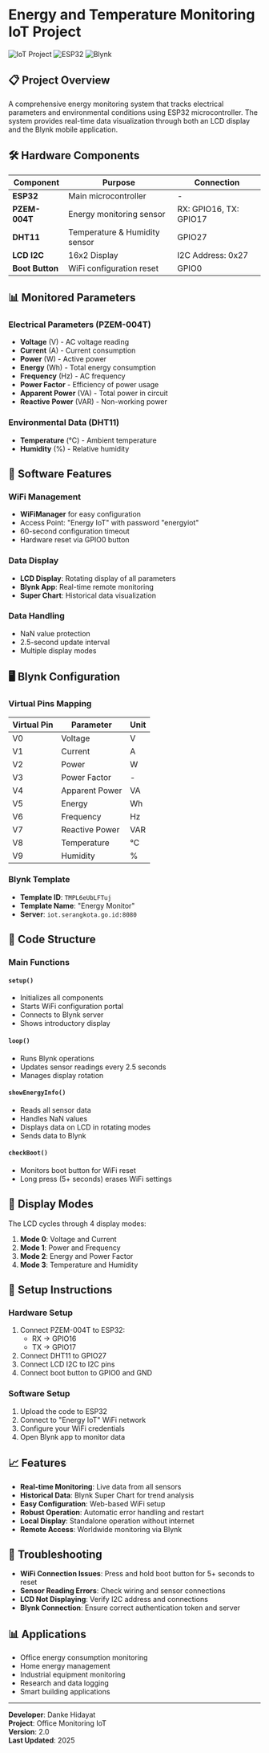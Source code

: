 # Energy and Temperature Monitoring IoT Project

![IoT Project](https://img.shields.io/badge/Project-Energy%20Monitoring-blue)
![ESP32](https://img.shields.io/badge/Microcontroller-ESP32-green)
![Blynk](https://img.shields.io/badge/Platform-Blynk-yellow)

## 📋 Project Overview

A comprehensive energy monitoring system that tracks electrical parameters and environmental conditions using ESP32 microcontroller. The system provides real-time data visualization through both an LCD display and the Blynk mobile application.

## 🛠 Hardware Components

| Component | Purpose | Connection |
|-----------|---------|------------|
| **ESP32** | Main microcontroller | - |
| **PZEM-004T** | Energy monitoring sensor | RX: GPIO16, TX: GPIO17 |
| **DHT11** | Temperature & Humidity sensor | GPIO27 |
| **LCD I2C** | 16x2 Display | I2C Address: 0x27 |
| **Boot Button** | WiFi configuration reset | GPIO0 |

## 📊 Monitored Parameters

### Electrical Parameters (PZEM-004T)
- **Voltage** (V) - AC voltage reading
- **Current** (A) - Current consumption
- **Power** (W) - Active power
- **Energy** (Wh) - Total energy consumption
- **Frequency** (Hz) - AC frequency
- **Power Factor** - Efficiency of power usage
- **Apparent Power** (VA) - Total power in circuit
- **Reactive Power** (VAR) - Non-working power

### Environmental Data (DHT11)
- **Temperature** (°C) - Ambient temperature
- **Humidity** (%) - Relative humidity

## 🔧 Software Features

### WiFi Management
- **WiFiManager** for easy configuration
- Access Point: "Energy IoT" with password "energyiot"
- 60-second configuration timeout
- Hardware reset via GPIO0 button

### Data Display
- **LCD Display**: Rotating display of all parameters
- **Blynk App**: Real-time remote monitoring
- **Super Chart**: Historical data visualization

### Data Handling
- NaN value protection
- 2.5-second update interval
- Multiple display modes

## 🖥 Blynk Configuration

### Virtual Pins Mapping
| Virtual Pin | Parameter | Unit |
|-------------|-----------|------|
| V0 | Voltage | V |
| V1 | Current | A |
| V2 | Power | W |
| V3 | Power Factor | - |
| V4 | Apparent Power | VA |
| V5 | Energy | Wh |
| V6 | Frequency | Hz |
| V7 | Reactive Power | VAR |
| V8 | Temperature | °C |
| V9 | Humidity | % |

### Blynk Template
- **Template ID**: `TMPL6eUbLFTuj`
- **Template Name**: "Energy Monitor"
- **Server**: `iot.serangkota.go.id:8080`

## 📝 Code Structure

### Main Functions

#### `setup()`
- Initializes all components
- Starts WiFi configuration portal
- Connects to Blynk server
- Shows introductory display

#### `loop()`
- Runs Blynk operations
- Updates sensor readings every 2.5 seconds
- Manages display rotation

#### `showEnergyInfo()`
- Reads all sensor data
- Handles NaN values
- Displays data on LCD in rotating modes
- Sends data to Blynk

#### `checkBoot()`
- Monitors boot button for WiFi reset
- Long press (5+ seconds) erases WiFi settings

## 🔄 Display Modes

The LCD cycles through 4 display modes:

1. **Mode 0**: Voltage and Current
2. **Mode 1**: Power and Frequency  
3. **Mode 2**: Energy and Power Factor
4. **Mode 3**: Temperature and Humidity

## 🚀 Setup Instructions

### Hardware Setup
1. Connect PZEM-004T to ESP32:
   - RX → GPIO16
   - TX → GPIO17
2. Connect DHT11 to GPIO27
3. Connect LCD I2C to I2C pins
4. Connect boot button to GPIO0 and GND

### Software Setup
1. Upload the code to ESP32
2. Connect to "Energy IoT" WiFi network
3. Configure your WiFi credentials
4. Open Blynk app to monitor data

## 📈 Features

- **Real-time Monitoring**: Live data from all sensors
- **Historical Data**: Blynk Super Chart for trend analysis
- **Easy Configuration**: Web-based WiFi setup
- **Robust Operation**: Automatic error handling and restart
- **Local Display**: Standalone operation without internet
- **Remote Access**: Worldwide monitoring via Blynk

## 🔧 Troubleshooting

- **WiFi Connection Issues**: Press and hold boot button for 5+ seconds to reset
- **Sensor Reading Errors**: Check wiring and sensor connections
- **LCD Not Displaying**: Verify I2C address and connections
- **Blynk Connection**: Ensure correct authentication token and server

## 📊 Applications

- Office energy consumption monitoring
- Home energy management
- Industrial equipment monitoring
- Research and data logging
- Smart building applications

---

**Developer**: Danke Hidayat  
**Project**: Office Monitoring IoT  
**Version**: 2.0  
**Last Updated**: 2025
